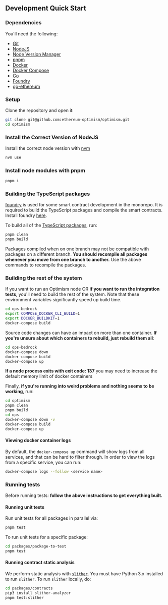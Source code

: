## Development Quick Start

### Dependencies

You'll need the following:

* [Git](https://git-scm.com/downloads)
* [NodeJS](https://nodejs.org/en/download/)
* [Node Version Manager](https://github.com/nvm-sh/nvm)
* [pnpm](https://pnpm.io/installation)
* [Docker](https://docs.docker.com/get-docker/)
* [Docker Compose](https://docs.docker.com/compose/install/)
* [Go](https://go.dev/dl/)
* [Foundry](https://getfoundry.sh)
* [go-ethereum](https://github.com/ethereum/go-ethereum)

### Setup

Clone the repository and open it:

```bash
git clone git@github.com:ethereum-optimism/optimism.git
cd optimism
```

### Install the Correct Version of NodeJS

Install the correct node version with [nvm](https://github.com/nvm-sh/nvm)

```bash
nvm use
```

### Install node modules with pnpm

```bash
pnpm i
```

### Building the TypeScript packages

[foundry](https://github.com/foundry-rs/foundry) is used for some smart contract
development in the monorepo. It is required to build the TypeScript packages
and compile the smart contracts. Install foundry [here](https://getfoundry.sh/).

To build all of the [TypeScript packages](../../packages/), run:

```bash
pnpm clean
pnpm build
```

Packages compiled when on one branch may not be compatible with packages on a different branch.
**You should recompile all packages whenever you move from one branch to another.**
Use the above commands to recompile the packages.

### Building the rest of the system

If you want to run an Optimism node OR **if you want to run the integration tests**, you'll need to build the rest of the system.
Note that these environment variables significantly speed up build time.

```bash
cd ops-bedrock
export COMPOSE_DOCKER_CLI_BUILD=1
export DOCKER_BUILDKIT=1
docker-compose build
```

Source code changes can have an impact on more than one container.
**If you're unsure about which containers to rebuild, just rebuild them all**:

```bash
cd ops-bedrock
docker-compose down
docker-compose build
docker-compose up
```

**If a node process exits with exit code: 137** you may need to increase the default memory limit of docker containers

Finally, **if you're running into weird problems and nothing seems to be working**, run:

```bash
cd optimism
pnpm clean
pnpm build
cd ops
docker-compose down -v
docker-compose build
docker-compose up
```

#### Viewing docker container logs

By default, the `docker-compose up` command will show logs from all services, and that
can be hard to filter through. In order to view the logs from a specific service, you can run:

```bash
docker-compose logs --follow <service name>
```

### Running tests

Before running tests: **follow the above instructions to get everything built.**

#### Running unit tests

Run unit tests for all packages in parallel via:

```bash
pnpm test
```

To run unit tests for a specific package:

```bash
cd packages/package-to-test
pnpm test
```

#### Running contract static analysis

We perform static analysis with [`slither`](https://github.com/crytic/slither).
You must have Python 3.x installed to run `slither`.
To run `slither` locally, do:

```bash
cd packages/contracts
pip3 install slither-analyzer
pnpm test:slither
```
